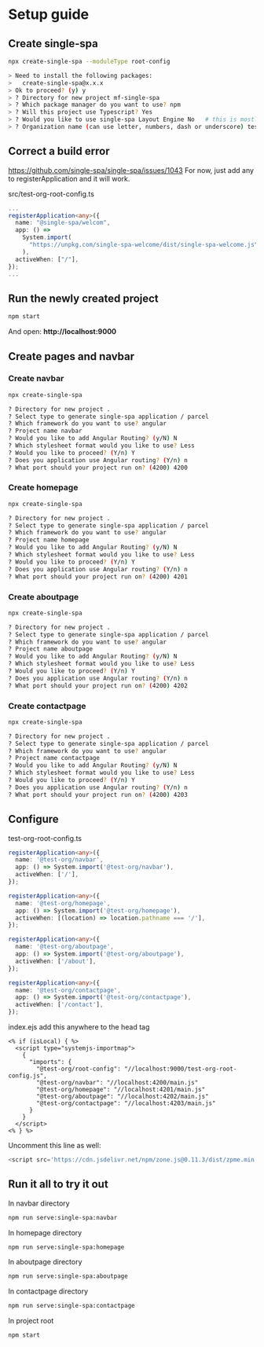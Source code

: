 # Setup guide

## Create single-spa

```sh
npx create-single-spa --moduleType root-config

> Need to install the following packages:
>   create-single-spa@x.x.x
> Ok to proceed? (y) y
> ? Directory for new project mf-single-spa
> ? Which package manager do you want to use? npm
> ? Will this project use Typescript? Yes
> ? Would you like to use single-spa Layout Engine No   # this is mostly for server side rendering
> ? Organization name (can use letter, numbers, dash or underscore) test-org
```

## Correct a build error

https://github.com/single-spa/single-spa/issues/1043
For now, just add any to registerApplication and it will work.

src/test-org-root-config.ts

```ts
...
registerApplication<any>({
  name: "@single-spa/welcom",
  app: () =>
    System.import(
      "https://unpkg.com/single-spa-welcome/dist/single-spa-welcome.js"
    ),
  activeWhen: ["/"],
});
...
```

## Run the newly created project

```sh
npm start
```

And open: **http://localhost:9000**

## Create pages and navbar

### Create navbar

```sh
npx create-single-spa

? Directory for new project .
? Select type to generate single-spa application / parcel
? Which framework do you want to use? angular
? Project name navbar
? Would you like to add Angular Routing? (y/N) N
? Which stylesheet format would you like to use? Less
? Would you like to proceed? (Y/n) Y
? Does you application use Angular routing? (Y/n) n
? What port should your project run on? (4200) 4200
```

### Create homepage

```sh
npx create-single-spa

? Directory for new project .
? Select type to generate single-spa application / parcel
? Which framework do you want to use? angular
? Project name homepage
? Would you like to add Angular Routing? (y/N) N
? Which stylesheet format would you like to use? Less
? Would you like to proceed? (Y/n) Y
? Does you application use Angular routing? (Y/n) n
? What port should your project run on? (4200) 4201
```

### Create aboutpage

```sh
npx create-single-spa

? Directory for new project .
? Select type to generate single-spa application / parcel
? Which framework do you want to use? angular
? Project name aboutpage
? Would you like to add Angular Routing? (y/N) N
? Which stylesheet format would you like to use? Less
? Would you like to proceed? (Y/n) Y
? Does you application use Angular routing? (Y/n) n
? What port should your project run on? (4200) 4202
```

### Create contactpage

```sh
npx create-single-spa

? Directory for new project .
? Select type to generate single-spa application / parcel
? Which framework do you want to use? angular
? Project name contactpage
? Would you like to add Angular Routing? (y/N) N
? Which stylesheet format would you like to use? Less
? Would you like to proceed? (Y/n) Y
? Does you application use Angular routing? (Y/n) n
? What port should your project run on? (4200) 4203
```

## Configure

test-org-root-config.ts

```ts
registerApplication<any>({
  name: '@test-org/navbar',
  app: () => System.import('@test-org/navbar'),
  activeWhen: ['/'],
});

registerApplication<any>({
  name: '@test-org/homepage',
  app: () => System.import('@test-org/homepage'),
  activeWhen: [(location) => location.pathname === '/'],
});

registerApplication<any>({
  name: '@test-org/aboutpage',
  app: () => System.import('@test-org/aboutpage'),
  activeWhen: ['/about'],
});

registerApplication<any>({
  name: '@test-org/contactpage',
  app: () => System.import('@test-org/contactpage'),
  activeWhen: ['/contact'],
});
```

index.ejs add this anywhere to the head tag

```ejs
<% if (isLocal) { %>
  <script type="systemjs-importmap">
    {
      "imports": {
        "@test-org/root-config": "//localhost:9000/test-org-root-config.js",
        "@test-org/navbar": "//localhost:4200/main.js"
        "@test-org/homepage": "//localhost:4201/main.js"
        "@test-org/aboutpage": "//localhost:4202/main.js"
        "@test-org/contactpage": "//localhost:4203/main.js"
      }
    }
  </script>
<% } %>
```

Uncomment this line as well:

```ts
<script src='https://cdn.jsdelivr.net/npm/zone.js@0.11.3/dist/zpme.min.js'></script>
```

## Run it all to try it out

In navbar directory
```sh
npm run serve:single-spa:navbar
```

In homepage directory
```sh
npm run serve:single-spa:homepage
```

In aboutpage directory
```sh
npm run serve:single-spa:aboutpage
```

In contactpage directory
```sh
npm run serve:single-spa:contactpage
```

In project root
```sh
npm start
```
